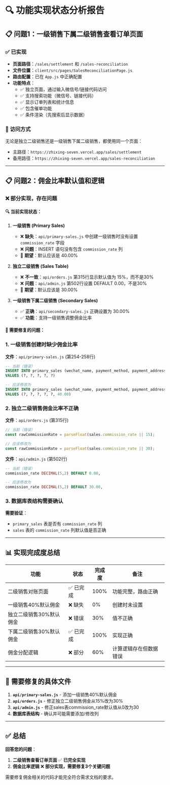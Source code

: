 # 🔍 功能实现状态分析报告

## 📋 问题1：一级销售下属二级销售查看订单页面

### ✅ **已实现**
- **页面路径**：`/sales/settlement` 和 `/sales-reconciliation`
- **文件位置**：`client/src/pages/SalesReconciliationPage.js`
- **路由配置**：已在 `App.js` 中正确配置
- **功能特点**：
  - ✅ 独立页面，通过输入微信号/链接代码访问
  - ✅ 支持搜索功能（微信号、链接代码）
  - ✅ 显示订单列表和统计信息
  - ✅ 包含催单功能
  - ✅ 条件渲染（先搜索后显示数据）

### 📍 **访问方式**
无论是独立二级销售还是一级销售下属二级销售，都使用同一个页面：
- 主路径：`https://zhixing-seven.vercel.app/sales/settlement`
- 备用路径：`https://zhixing-seven.vercel.app/sales-reconciliation`

---

## 📋 问题2：佣金比率默认值和逻辑

### ❌ **部分实现，存在问题**

#### 🔍 **当前实现状态**：

1. **一级销售 (Primary Sales)**
   - ❌ **缺失**：`api/primary-sales.js` 中创建一级销售时没有设置 `commission_rate` 字段
   - ❌ **问题**：INSERT 语句没有包含 `commission_rate` 列
   - 📍 **期望**：默认应该是 40.00%

2. **独立二级销售 (Sales Table)**
   - ❌ **不一致**：`api/orders.js` 第315行显示默认值为 15%，而不是30%
   - ❌ **问题**：`api/admin.js` 第502行设置 DEFAULT 0.00，不是30%
   - 📍 **期望**：默认应该是 30.00%

3. **一级销售下属二级销售 (Secondary Sales)**
   - ✅ **正确**：`api/secondary-sales.js` 正确设置为 30.00%
   - ✅ **功能**：支持一级销售调整佣金比率

#### 🔧 **需要修复的问题**：

### 1. 一级销售创建时缺少佣金比率
**文件**：`api/primary-sales.js` (第254-258行)
```sql
-- 当前（错误）
INSERT INTO primary_sales (wechat_name, payment_method, payment_address, alipay_surname, chain_name) 
VALUES (?, ?, ?, ?, ?)

-- 应该修改为
INSERT INTO primary_sales (wechat_name, payment_method, payment_address, alipay_surname, chain_name, commission_rate) 
VALUES (?, ?, ?, ?, ?, 40.00)
```

### 2. 独立二级销售佣金比率不正确
**文件**：`api/orders.js` (第315行)
```javascript
// 当前（错误）
const rawCommissionRate = parseFloat(sales.commission_rate || 15);

// 应该修改为
const rawCommissionRate = parseFloat(sales.commission_rate || 30);
```

**文件**：`api/admin.js` (第502行)
```sql
-- 当前（错误）
commission_rate DECIMAL(5,2) DEFAULT 0.00,

-- 应该修改为  
commission_rate DECIMAL(5,2) DEFAULT 30.00,
```

### 3. 数据库表结构需要确认
**需要验证**：
- `primary_sales` 表是否有 `commission_rate` 列
- `sales` 表的 `commission_rate` 列默认值是否正确

---

## 📊 **实现完成度总结**

| 功能 | 状态 | 完成度 | 备注 |
|------|------|--------|------|
| 二级销售对账页面 | ✅ 已完成 | 100% | 功能完整，路由正确 |
| 一级销售40%默认佣金 | ❌ 缺失 | 0% | 创建时未设置 |
| 独立二级销售30%默认佣金 | ❌ 错误 | 30% | 值不正确 |
| 下属二级销售30%默认佣金 | ✅ 已完成 | 100% | 实现正确 |
| 佣金分配逻辑 | ❌ 部分 | 60% | 计算逻辑存在但数据错误 |

---

## 🔧 **需要修复的具体文件**

1. **`api/primary-sales.js`** - 添加一级销售40%默认佣金
2. **`api/orders.js`** - 修正独立二级销售佣金从15%改为30%  
3. **`api/admin.js`** - 修正sales表commission_rate默认值从0改为30
4. **数据库表结构** - 确认并可能需要添加/修改列

---

## ✅ **总结**

**回答您的问题**：
1. **二级销售查看订单页面** ✅ **已完全实现**
2. **佣金比率逻辑** ❌ **部分实现，需要修复3个关键问题**

需要修复佣金相关的代码才能完全符合需求文档的要求。